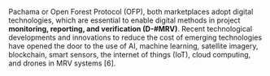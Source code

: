 Pachama or Open Forest Protocol (OFP), both marketplaces adopt digital technologies, which are essential to enable digital methods in project **monitoring, reporting, and verification (D-#MRV)**. 
Recent technological developments and innovations to reduce the cost of emerging technologies have opened the door to the use of AI, machine learning, satellite imagery, blockchain, smart sensors, the internet of things (IoT), cloud computing, and drones in MRV systems [6].
